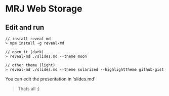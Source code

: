 # MRJ Web Storage

## Edit and run

    // install reveal-md
    > npm install -g reveal-md

    // open it (dark)
    > reveal-md ./slides.md --theme moon

    // other theme (light)
    > reveal-md ./slides.md --theme solarized --highlightTheme github-gist

You can edit the presentation in 'slides.md'

> Thats all :)
